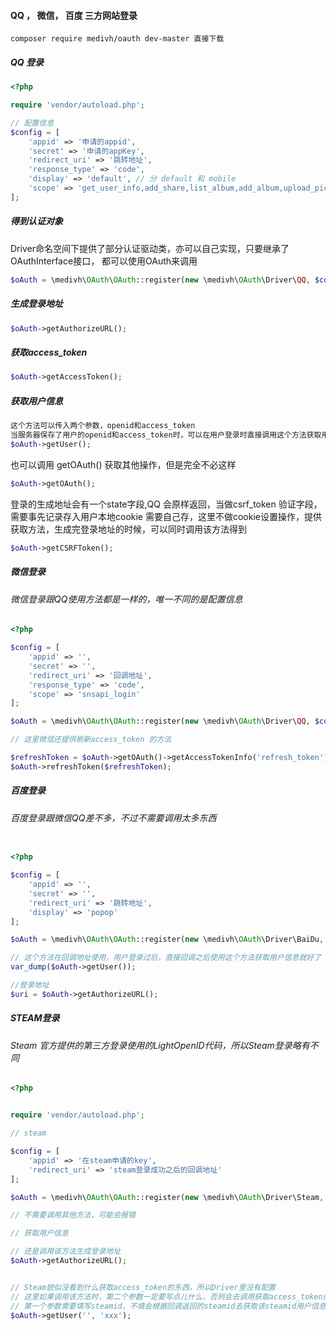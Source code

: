 #### QQ ， 微信， 百度 三方网站登录

```
composer require medivh/oauth dev-master 直接下载
```

##### QQ 登录

```php
<?php

require 'vendor/autoload.php';

// 配置信息
$config = [
    'appid' => '申请的appid',
    'secret' => '申请的appKey',
    'redirect_uri' => '跳转地址',
    'response_type' => 'code',
    'display' => 'default', // 分 default 和 mobile
    'scope' => 'get_user_info,add_share,list_album,add_album,upload_pic,add_topic,add_one_blog,add_weibo,check_page_fans,add_t,add_pic_t,del_t,get_repost_list,get_info,get_other_info,get_fanslist,get_idolist,add_idol,del_idol,get_tenpay_addr' // 这里可以固定成这个
];
```

##### 得到认证对象
Driver命名空间下提供了部分认证驱动类，亦可以自己实现，只要继承了OAuthInterface接口，
都可以使用OAuth来调用

```php
$oAuth = \medivh\OAuth\OAuth::register(new \medivh\OAuth\Driver\QQ, $config);
```


##### 生成登录地址
```php
$oAuth->getAuthorizeURL();
```

##### 获取access_token

```php
$oAuth->getAccessToken();
```

##### 获取用户信息
```php
这个方法可以传入两个参数，openid和access_token 
当服务器保存了用户的openid和access_token时，可以在用户登录时直接调用这个方法获取用户信息
$oAuth->getUser();
```

也可以调用 getOAuth() 获取其他操作，但是完全不必这样
```php
$oAuth->getOAuth();
```

登录的生成地址会有一个state字段,QQ 会原样返回，当做csrf_token 验证字段，需要事先记录存入用户本地cookie
需要自己存，这里不做cookie设置操作，提供获取方法，生成完登录地址的时候，可以同时调用该方法得到
```php
$oAuth->getCSRFToken();
```

##### 微信登录

###### 微信登录跟QQ使用方法都是一样的，唯一不同的是配置信息

```php
<?php

$config = [
    'appid' => '',
    'secret' => '',
    'redirect_uri' => '回调地址',
    'response_type' => 'code',
    'scope' => 'snsapi_login'
];

$oAuth = \medivh\OAuth\OAuth::register(new \medivh\OAuth\Driver\QQ, $config);

// 这里微信还提供刷新access_token 的方法

$refreshToken = $oAuth->getOAuth()->getAccessTokenInfo('refresh_token'); // 这个值建议在获取access_token的时候直接获取并保存
$oAuth->refreshToken($refreshToken);
```

##### 百度登录

###### 百度登录跟微信QQ差不多，不过不需要调用太多东西

```php

<?php

$config = [
    'appid' => '',
    'secret' => '',
    'redirect_uri' => '跳转地址',
    'display' => 'popop'
];

$oAuth = \medivh\OAuth\OAuth::register(new \medivh\OAuth\Driver\BaiDu, $config);

// 这个方法在回调地址使用，用户登录过后，直接回调之后使用这个方法获取用户信息就好了
var_dump($oAuth->getUser());

//登录地址
$uri = $oAuth->getAuthorizeURL();

```

##### STEAM登录

###### Steam 官方提供的第三方登录使用的LightOpenID代码，所以Steam登录略有不同

```php
<?php


require 'vendor/autoload.php';

// steam

$config = [
    'appid' => '在steam申请的key',
    'redirect_uri' => 'steam登录成功之后的回调地址'
];

$oAuth = \medivh\OAuth\OAuth::register(new \medivh\OAuth\Driver\Steam, $config);

// 不需要调用其他方法，可能会报错

// 获取用户信息

// 还是调用该方法生成登录地址
$oAuth->getAuthorizeURL();


// Steam貌似没看到什么获取access_token的东西，所以Driver里没有配置
// 这里如果调用该方法时，第二个参数一定要写点儿什么，否则会去调用获取access_token的方法
// 第一个参数需要填写steamid，不填会根据回调返回的steamid去获取该steamid用户信息
$oAuth->getUser('', 'xxx'); 
```